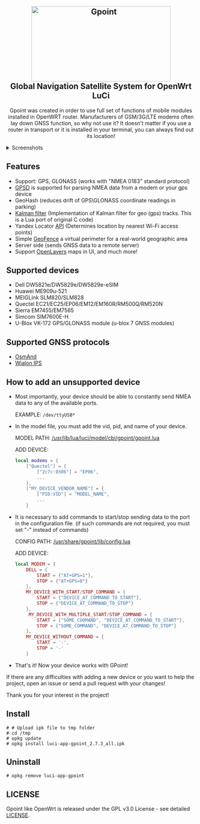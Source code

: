 <h2 align="center">
<img src="Images/logo.png" alt="Gpoint" height="200" width="370">
<br>Global Navigation Satellite System for OpenWrt LuCi
<br>
</h2>

<p align="center">Gpoint was created in order to use full set of functions of mobile modules installed in OpenWRT router.
Manufacturers of GSM/3G/LTE modems often lay down GNSS function, so why not use it?
It doesn't matter if you use a router in transport or it is installed in your terminal, you can always find out its location!</p>

<details>
<summary>Screenshots</summary>

<img src="Images/overview_wait.png" alt="overview_wait">
<img src="Images/overview.png" alt="overview">
<img src="Images/settings.png" alt="settings">
</details>

## Features

- Support: GPS, GLONASS (works with "NMEA 0183" standard protocol)
- [GPSD](https://gpsd.io) is supported for parsing NMEA data from a modem or your gps device
- GeoHash (reduces drift of GPS\GLONASS coordinate readings in parking)
- [Kalman filter](https://github.com/lacker/ikalman) (Implementation of Kalman filter for geo (gps) tracks.
  This is a Lua port of original C code)
- Yandex Locator [API](https://yandex.ru/dev/locator/) (Determines location by nearest Wi-Fi access points)
- Simple [GeoFence](https://en.wikipedia.org/wiki/Geo-fence) a virtual perimeter for a real-world geographic area
- Server side (sends GNSS data to a remote server)
- Support [OpenLayers](https://openlayers.org/) maps in UI, and much more!

## Supported devices

- Dell DW5821e/DW5829e/DW5829e-eSIM
- Huawei ME909u-521
- MEIGLink SLM820/SLM828
- Quectel EC21/EC25/EP06/EM12/EM160R/RM500Q/RM520N
- Sierra EM7455/EM7565
- Simcom SIM7600E-H
- U-Blox VK-172 GPS/GLONASS module (u-blox 7 GNSS modules)

## Supported GNSS protocols

- [OsmAnd](https://www.traccar.org/osmand/)
- [Wialon IPS](https://gurtam.com/ru/gps-hardware/soft/wialon-ips)

## How to add an unsupported device

- Most importantly, your device should be able to constantly send NMEA data to any of the available ports.

  EXAMPLE: `/dev/ttyUSB*`

- In the model file, you must add the vid, pid, and name of your device.

  MODEL PATH: [/usr/lib/lua/luci/model/cbi/gpoint/gpoint.lua](luasrc/model/cbi/gpoint/gpoint.lua)

  ADD DEVICE:

  ```lua
  local modems = {
      ["Quectel"] = {
          ["2c7c:0306"] = "EP06",
          ...
      },
      ["MY_DEVICE_VENDOR_NAME"] = {
          ["PID:VID"] = "MODEL_NAME",
          ...
      }
  ```

- It is necessary to add commands to start/stop sending data to the port in the configuration file.
  (if such commands are not required, you must set "-" instead of commands)

  CONFIG PATH: [/usr/share/gpoint/lib/config.lua](root/usr/share/gpoint/lib/config.lua)

  ADD DEVICE:

  ```lua
  local MODEM = {
      DELL = {
          START = {"AT+GPS=1"},
          STOP = {"AT+GPS=0"}
      },
      MY_DEVICE_WITH_START/STOP_COMMAND = {
          START = {"DEVICE_AT_COMMAND_TO_START"},
          STOP = {"DEVICE_AT_COMMAND_TO_STOP"}
      },
       MY_DEVICE_WITH_MULTIPLE_START/STOP_COMMAND = {
          START = {"SOME_COOMAND", "DEVICE_AT_COMMAND_TO_START"},
          STOP = {"SOME_COMMAND", "DEVICE_AT_COMMAND_TO_STOP"}
      },
      MY_DEVICE_WITHOUT_COMMAND = {
          START = '-',
          STOP = '-'
      }
  ```

- That's it! Now your device works with GPoint!

If there are any difficulties with adding a new device or you want to help the project,
open an issue or send a pull request with your changes!

Thank you for your interest in the project!

## Install

```console
# # Upload ipk file to tmp folder
# cd /tmp
# opkg update
# opkg install luci-app-gpoint_2.7.3_all.ipk
```

## Uninstall

```console
# opkg remove luci-app-gpoint
```

## LICENSE

Gpoint like OpenWrt is released under the GPL v3.0 License - see detailed [LICENSE](LICENSE).
